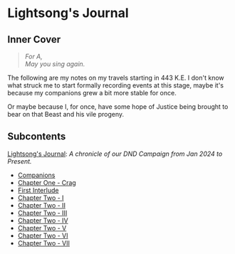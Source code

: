 # Lightsong's Journal 

## Inner Cover

> _For A,   
> May you sing again._

The following are my notes on my travels starting in 443 K.E. I don't know what struck me to start formally recording events at this stage, maybe it's because my companions grew a bit more stable for once.   

Or maybe because I, for once, have some hope of Justice being brought to bear on that Beast and his vile progeny.

## Subcontents
[Lightsong's Journal](./Journal-0-0.md): _A chronicle of our DND Campaign from Jan 2024 to Present._ 
- [Companions](./Journal-0-Companions.md)
- [Chapter One - Crag](./Journal-1-I.md)
- [First Interlude](Journal-1.5-I.md)
- [Chapter Two - I](./Journal-2-I.md)
- [Chapter Two - II](./Journal-2-II.md)
- [Chapter Two - III](Journal-2-III.md) 
- [Chapter Two - IV](Journal-2-IV.md)
- [Chapter Two - V](Journal-2-V.md)
- [Chapter Two - VI](Journal-2-VI.md)
- [Chapter Two - VII](Journal-2-VII.md)